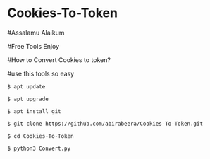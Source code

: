# Cookies-To-Token

#Assalamu Alaikum 

#Free Tools Enjoy

#How to Convert Cookies to token?

#use this tools so easy 


`$ apt update`

`$ apt upgrade`

`$ apt install git`

`$ git clone https://github.com/abirabeera/Cookies-To-Token.git`


`$ cd Cookies-To-Token`

`$ python3 Convert.py`
